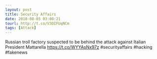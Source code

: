 ```yaml
---
layout: post
title: Security Affairs
date: 2018-08-05 03:00:21
tourl: http://t.co/V3OIFUqNCm
tags: [Attack]
---
```

Russian troll factory suspected to be behind the attack against Italian President Mattarella
https://t.co/WYYAsNx97z
#securityaffairs #hacking #fakenews